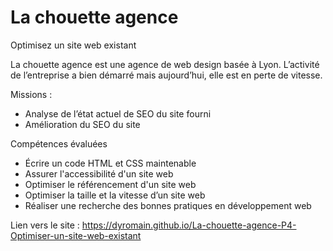 # La chouette agence

Optimisez un site web existant

La chouette agence est une agence de web design basée à Lyon. L’activité de l’entreprise a bien démarré mais aujourd’hui, elle est en perte de vitesse. 

Missions :
- Analyse de l’état actuel de SEO du site fourni
- Amélioration du SEO du site

Compétences évaluées
- Écrire un code HTML et CSS maintenable
- Assurer l'accessibilité d'un site web
- Optimiser le référencement d'un site web
- Optimiser la taille et la vitesse d’un site web
- Réaliser une recherche des bonnes pratiques en développement web

Lien vers le site : https://dyromain.github.io/La-chouette-agence-P4-Optimiser-un-site-web-existant

 
